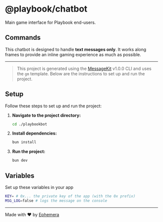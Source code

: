 # @playbook/chatbot

Main game interface for Playbook end-users.

## Commands

This chatbot is designed to handle **text messages only**. It works along frames to provide an inline gaming experience as much as possible.

---

> This project is generated using the [MessageKit](https://message-kit.vercel.app) v1.0.0 CLI and uses the `gm` template. Below are the instructions to set up and run the project.

## Setup

Follow these steps to set up and run the project:

1. **Navigate to the project directory:**

   ```sh
   cd ./playbookbot
   ```

2. **Install dependencies:**

   ```sh
   bun install
   ```

3. **Run the project:**
   ```sh
   bun dev
   ```

## Variables

Set up these variables in your app

```sh
KEY= # 0x... the private key of the app (with the 0x prefix)
MSG_LOG=false # logs the message on the console
```

---

Made with ❤️ by [Ephemera](https://ephemerahq.com)
